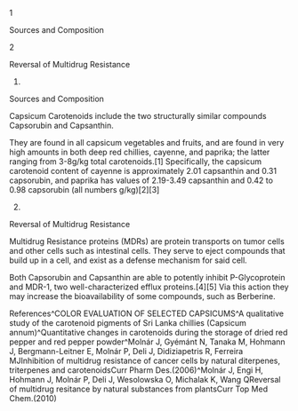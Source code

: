 1

Sources and Composition

2

Reversal of Multidrug Resistance

1.

Sources and Composition

Capsicum Carotenoids include the two structurally similar compounds Capsorubin and Capsanthin.

They are found in all capsicum vegetables and fruits, and are found in very high amounts in both deep red chillies, cayenne, and paprika; the latter ranging from 3\-8g/kg total carotenoids.\[1] Specifically, the capsicum carotenoid content of cayenne is approximately 2\.01 capsanthin and 0\.31 capsorubin, and paprika has values of 2\.19\-3\.49 capsanthin and 0\.42 to 0\.98 capsorubin (all numbers g/kg)\[2]\[3]

2.

Reversal of Multidrug Resistance

Multidrug Resistance proteins (MDRs) are protein transports on tumor cells and other cells such as intestinal cells. They serve to eject compounds that build up in a cell, and exist as a defense mechanism for said cell.

Both Capsorubin and Capsanthin are able to potently inhibit P\-Glycoprotein and MDR\-1, two well\-characterized efflux proteins.\[4]\[5] Via this action they may increase the bioavailability of some compounds, such as Berberine.

References^COLOR EVALUATION OF SELECTED CAPSICUMS^A qualitative study of the carotenoid pigments of Sri Lanka chillies (Capsicum annum)^Quantitative changes in carotenoids during the storage of dried red pepper and red pepper powder^Molnár J, Gyémánt N, Tanaka M, Hohmann J, Bergmann\-Leitner E, Molnár P, Deli J, Didiziapetris R, Ferreira MJInhibition of multidrug resistance of cancer cells by natural diterpenes, triterpenes and carotenoidsCurr Pharm Des.(2006)^Molnár J, Engi H, Hohmann J, Molnár P, Deli J, Wesolowska O, Michalak K, Wang QReversal of multidrug resitance by natural substances from plantsCurr Top Med Chem.(2010)